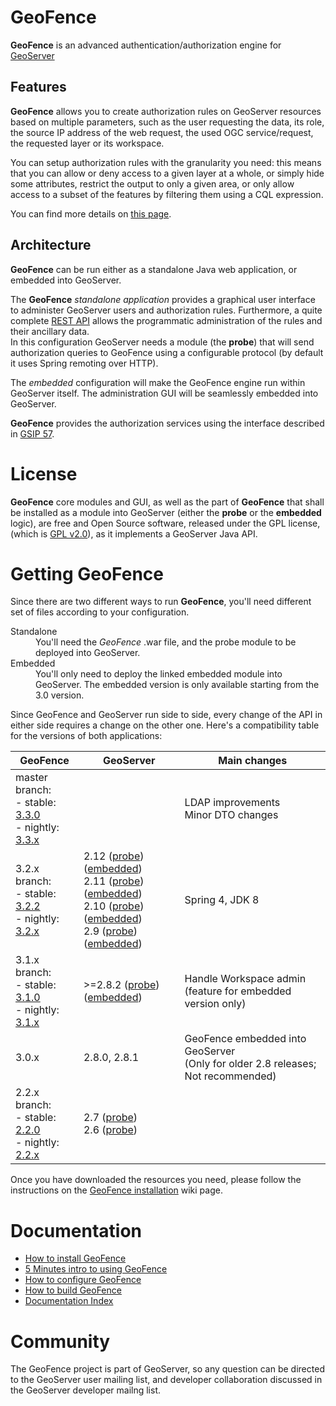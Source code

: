 GeoFence
==================================================

**GeoFence** is an advanced authentication/authorization engine for [GeoServer](http://www.geoserver.org) 

Features
--------------------------------------------------

**GeoFence** allows you to create authorization rules on GeoServer resources based on multiple parameters, such as the user requesting the data, its role, the source IP address of the web request, the used OGC service/request, the requested layer or its workspace.

You can setup authorization rules with the granularity you need: this means that you can allow or deny access to a given layer at a whole, or simply hide some attributes, restrict the output to only a given area, or only allow access to a subset of the features by filtering them using a CQL expression. 

You can find more details on [this page](https://github.com/geoserver/geofence/wiki/Main-concepts#rules).

Architecture
--------------------------------------------------

**GeoFence** can be run either as a standalone Java web application, or embedded into GeoServer.

The **GeoFence** *standalone application* provides a graphical user interface to administer GeoServer users and authorization rules. Furthermore, a quite complete [REST API](https://github.com/geoserver/geofence/wiki/REST-API) allows the programmatic administration of the rules and their ancillary data.  
In this configuration GeoServer needs a module (the **probe**) that will send authorization queries to GeoFence using a configurable protocol (by default it uses Spring remoting over HTTP).

The *embedded* configuration will make the GeoFence engine run within GeoServer itself. The administration GUI will be seamlessly embedded into GeoServer.

**GeoFence** provides the authorization services using the interface described in [GSIP 57](http://geoserver.org/display/GEOS/GSIP+57+-+Improving+GeoServer+authorization+framework).


License
==================================================
**GeoFence** core modules and GUI, as well as the part of **GeoFence** that shall be installed as a module into GeoServer (either the **probe** or the **embedded** logic), are free and Open Source software, released under the GPL license,  (which is [GPL v2.0](http://www.gnu.org/licenses/old-licenses/gpl-2.0.html)), as it implements a GeoServer Java API.

Getting GeoFence
==================================================

Since there are two different ways to run **GeoFence**, you'll need different set of files according to your configuration.

<dl>
  <dt>Standalone</dt>
  <dd>You'll need the <em>GeoFence</em> .war file, and the probe module to be deployed into GeoServer.</dd>

  <dt>Embedded</dt>
  <dd>You'll only need to deploy the linked embedded module into GeoServer. The embedded version is only available starting from the 3.0 version.</dd>
</dl>


Since GeoFence and GeoServer run side to side, every change of the API in either side requires a change on the other one.
Here's a compatibility table for the versions of both applications:

| GeoFence         | GeoServer  |   Main changes                        |
|------------------|------------|---------------------------------------|
| master branch: <br/>- stable: [3.3.0] <br/>- nightly: [3.3.x] | | LDAP improvements <br/> Minor DTO changes |
| 3.2.x branch: <br/>- stable: [3.2.2] <br/>- nightly: [3.2.x] | 2.12 ([probe][2.12_probe]) ([embedded][2.12_embedded]) <br/> 2.11 ([probe][2.11_probe]) ([embedded][2.11_embedded]) <br/> 2.10 ([probe][2.10_probe]) ([embedded][2.10_embedded]) <br/> 2.9 ([probe][2.9_probe]) ([embedded][2.9_embedded]) | Spring 4, JDK 8                       |
| 3.1.x branch:  <br/>- stable: [3.1.0] <br/>- nightly: [3.1.x] | >=2.8.2 ([probe][2.8_probe]) ([embedded][2.8_embedded]) | Handle Workspace admin <br/> (feature for embedded version only)
| 3.0.x            | 2.8.0, 2.8.1        | GeoFence embedded into GeoServer  <br/>(Only for older 2.8 releases; Not recommended)
| 2.2.x branch: <br/>- stable: [2.2.0] <br/>- nightly: [2.2.x]  | 2.7 ([probe][2.7])<br/> 2.6 ([probe][2.6])   | 

[3.3.x]: http://ares.boundlessgeo.com/geofence/master/geofence-master-latest-war.zip
[3.3.0]: http://ares.boundlessgeo.com/geofence/3.3.x/release-v3.3.0-geofence-war.zip
[3.2.0]: http://ares.boundlessgeo.com/geofence/3.2.x/release-v3.2.0-geofence-war.zip
[3.2.1]: http://ares.boundlessgeo.com/geofence/3.2.x/release-v3.2.1-geofence-war.zip
[3.2.2]: http://ares.boundlessgeo.com/geofence/3.2.x/release-v3.2.2-geofence-war.zip
[3.2.x]: http://ares.boundlessgeo.com/geofence/3.2.x/geofence-3.2.x-latest-war.zip
[3.1.0]: http://ares.boundlessgeo.com/geofence/3.1.x/release-v3.1.0-geofence-war.zip
[3.1.x]: http://ares.boundlessgeo.com/geofence/3.1.x/geofence-3.1.x-latest-war.zip
[2.2.0]: http://ares.boundlessgeo.com/geofence/2.2.x/geofence-release-v2.2.0-war.zip
[2.2.x]: http://ares.boundlessgeo.com/geofence/2.2.x/geofence-2.2.x-latest-war.zip

[2.6]: http://ares.boundlessgeo.com/geoserver/2.6.x/community-latest/geoserver-2.6-SNAPSHOT-geofence-plugin.zip
[2.7]: http://ares.boundlessgeo.com/geoserver/2.7.x/community-latest/geoserver-2.7-SNAPSHOT-geofence-plugin.zip
[2.8_probe]:    http://ares.boundlessgeo.com/geoserver/2.8.x/community-latest/geoserver-2.8-SNAPSHOT-geofence-plugin.zip
[2.8_embedded]: http://ares.boundlessgeo.com/geoserver/2.8.x/community-latest/geoserver-2.8-SNAPSHOT-geofence-server-plugin.zip
[2.9_probe]:    http://ares.boundlessgeo.com/geoserver/2.9.x/community-latest/geoserver-2.9-SNAPSHOT-geofence-plugin.zip
[2.9_embedded]: http://ares.boundlessgeo.com/geoserver/2.9.x/community-latest/geoserver-2.9-SNAPSHOT-geofence-server-plugin.zip
[2.10_probe]:    http://ares.boundlessgeo.com/geoserver/2.10.x/community-latest/geoserver-2.10-SNAPSHOT-geofence-plugin.zip
[2.10_embedded]: http://ares.boundlessgeo.com/geoserver/2.10.x/community-latest/geoserver-2.10-SNAPSHOT-geofence-server-plugin.zip
[2.11_probe]:    http://ares.boundlessgeo.com/geoserver/2.11.x/community-latest/geoserver-2.11-SNAPSHOT-geofence-plugin.zip
[2.11_embedded]: http://ares.boundlessgeo.com/geoserver/2.11.x/community-latest/geoserver-2.11-SNAPSHOT-geofence-server-plugin.zip
[2.12_probe]:    http://ares.boundlessgeo.com/geoserver/2.12.x/community-latest/geoserver-2.12-SNAPSHOT-geofence-plugin.zip
[2.12_embedded]: http://ares.boundlessgeo.com/geoserver/2.12.x/community-latest/geoserver-2.12-SNAPSHOT-geofence-server-plugin.zip


Once you have downloaded the resources you need, please follow the instructions on the [GeoFence installation](https://github.com/geoserver/geofence/wiki/GeoFence-installation) wiki page.


Documentation
==================================================
* [How to install GeoFence](https://github.com/geoserver/geofence/wiki/GeoFence-installation)
* [5 Minutes intro to using GeoFence](https://github.com/geoserver/geofence/wiki/First-steps)
* [How to configure GeoFence](https://github.com/geoserver/geofence/wiki/GeoFence-configuration)
* [How to build GeoFence](https://github.com/geoserver/geofence/wiki/Building-instructions)
* [Documentation Index](https://github.com/geoserver/geofence/wiki/Documentation-index)

Community
==================================================
The GeoFence project is part of GeoServer, so any question can be directed to the GeoServer user mailing list, and developer collaboration discussed in the GeoServer developer mailng list. 

